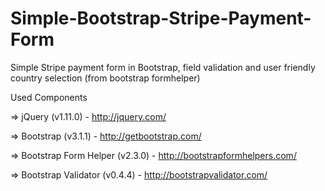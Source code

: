 Simple-Bootstrap-Stripe-Payment-Form
====================================

Simple Stripe payment form in Bootstrap, field validation and user friendly country selection (from bootstrap formhelper)

Used Components

=> jQuery (v1.11.0) - http://jquery.com/

=> Bootstrap (v3.1.1) - http://getbootstrap.com/

=> Bootstrap Form Helper (v2.3.0) - http://bootstrapformhelpers.com/

=> Bootstrap Validator (v0.4.4) - http://bootstrapvalidator.com/
